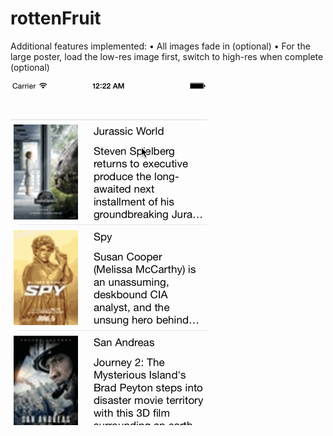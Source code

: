 # rottenFruit
Additional features implemented:
• All images fade in (optional)
• For the large poster, load the low-res image first, switch to high-res when complete (optional)

![alt tag](https://github.com/azai-yahoo/rottenFruit/blob/master/rottenFruit.gif)
